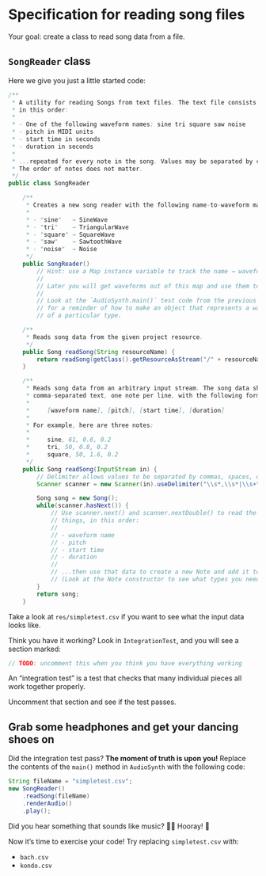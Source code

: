 # Specification for reading song files

Your goal: create a class to read song data from a file.

## `SongReader` class

Here we give you just a little started code:

```java
/**
 * A utility for reading Songs from text files. The text file consists of the following four values
 * in this order:
 *
 * - One of the following waveform names: sine tri square saw noise
 * - pitch in MIDI units
 * - start time in seconds
 * - duration in seconds
 *
 * ...repeated for every note in the song. Values may be separated by commas, spaces, or newlines.
 * The order of notes does not matter.
 */
public class SongReader

    /**
     * Creates a new song reader with the following name-to-waveform mappings:
     *
     * - "sine"   → SineWave
     * - "tri"    → TriangularWave
     * - "square" → SquareWave
     * - "saw"    → SawtoothWave
     * - "noise"  → Noise
     */
    public SongReader()
        // Hint: use a Map instance variable to track the name → waveform mappings.
        //
        // Later you will get waveforms out of this map and use them to create Notes.
        //
        // Look at the `AudioSynth.main()` test code from the previous step
        // for a reminder of how to make an object that represents a waveform
        // of a particular type.

    /**
     * Reads song data from the given project resource.
     */
    public Song readSong(String resourceName) {
        return readSong(getClass().getResourceAsStream("/" + resourceName));
    }

    /**
     * Reads song data from an arbitrary input stream. The song data should be
     * comma-separated text, one note per line, with the following format:
     *
     *     [waveform name], [pitch], [start time], [duration]
     *
     * For example, here are three notes:
     *
     *     sine, 61, 0.6, 0.2
     *     tri, 50, 0.8, 0.2
     *     square, 50, 1.6, 0.2
     */
    public Song readSong(InputStream in) {
        // Delimiter allows values to be separated by commas, spaces, or line breaks
        Scanner scanner = new Scanner(in).useDelimiter("\\s*,\\s*|\\s+");

        Song song = new Song();
        while(scanner.hasNext()) {
            // Use scanner.next() and scanner.nextDouble() to read the following
            // things, in this order:
            //
            // - waveform name
            // - pitch
            // - start time
            // - duration
            //
            // ...then use that data to create a new Note and add it to the song.
            // (Look at the Note constructor to see what types you need in what order.)
        }
        return song;
    }
```

Take a look at `res/simpletest.csv` if you want to see what the input data looks like.

Think you have it working? Look in `IntegrationTest`, and you will see a section marked:

```java
// TODO: uncomment this when you think you have everything working
```

An “integration test” is a test that checks that many individual pieces all work together properly.

Uncomment that section and see if the test passes.

## Grab some headphones and get your dancing shoes on

Did the integration test pass? **The moment of truth is upon you!** Replace the contents of the `main()` method in `AudioSynth` with the following code:

```java
String fileName = "simpletest.csv";
new SongReader()
    .readSong(fileName)
    .renderAudio()
    .play();
```

Did you hear something that sounds like music? 💃🏾 Hooray! 🕺

Now it’s time to exercise your code! Try replacing `simpletest.csv` with:

- `bach.csv`
- `kondo.csv`
